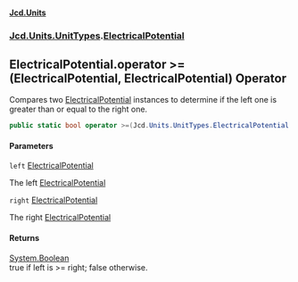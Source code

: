#### [Jcd.Units](index.md 'index')
### [Jcd.Units.UnitTypes](Jcd.Units.UnitTypes.md 'Jcd.Units.UnitTypes').[ElectricalPotential](Jcd.Units.UnitTypes.ElectricalPotential.md 'Jcd.Units.UnitTypes.ElectricalPotential')

## ElectricalPotential.operator >=(ElectricalPotential, ElectricalPotential) Operator

Compares two [ElectricalPotential](Jcd.Units.UnitTypes.ElectricalPotential.md 'Jcd.Units.UnitTypes.ElectricalPotential') instances to determine if the left one is greater than or equal to the right one.

```csharp
public static bool operator >=(Jcd.Units.UnitTypes.ElectricalPotential left, Jcd.Units.UnitTypes.ElectricalPotential right);
```
#### Parameters

<a name='Jcd.Units.UnitTypes.ElectricalPotential.op_GreaterThanOrEqual(Jcd.Units.UnitTypes.ElectricalPotential,Jcd.Units.UnitTypes.ElectricalPotential).left'></a>

`left` [ElectricalPotential](Jcd.Units.UnitTypes.ElectricalPotential.md 'Jcd.Units.UnitTypes.ElectricalPotential')

The left [ElectricalPotential](Jcd.Units.UnitTypes.ElectricalPotential.md 'Jcd.Units.UnitTypes.ElectricalPotential')

<a name='Jcd.Units.UnitTypes.ElectricalPotential.op_GreaterThanOrEqual(Jcd.Units.UnitTypes.ElectricalPotential,Jcd.Units.UnitTypes.ElectricalPotential).right'></a>

`right` [ElectricalPotential](Jcd.Units.UnitTypes.ElectricalPotential.md 'Jcd.Units.UnitTypes.ElectricalPotential')

The right [ElectricalPotential](Jcd.Units.UnitTypes.ElectricalPotential.md 'Jcd.Units.UnitTypes.ElectricalPotential')

#### Returns
[System.Boolean](https://docs.microsoft.com/en-us/dotnet/api/System.Boolean 'System.Boolean')  
true if left is >= right; false otherwise.